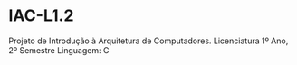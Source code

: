 # IAC-L1.2

Projeto de Introdução à Arquitetura de Computadores. Licenciatura 1º Ano, 2º Semestre Linguagem: C
